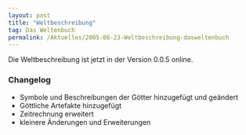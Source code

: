 ```yaml
---
layout: post
title: "Weltbeschreibung"
tag: Das Weltenbuch
permalink: /Aktuelles/2005-08-23-Weltbeschreibung-dasweltenbuch
---
```


Die Weltbeschreibung ist jetzt in der Version 0.0.5 online.

### Changelog

- Symbole und Beschreibungen der Götter hinzugefügt und geändert
- Göttliche Artefakte hinzugefügt
- Zeitrechnung erweitert
- kleinere Änderungen und Erweiterungen


